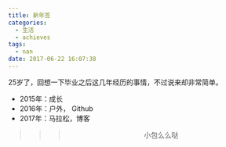 ```yaml
---
title: 新年签
categories:
  - 生活
  - achieves
tags:
  - nan
date: 2017-06-22 16:07:38
---
```


25岁了，回想一下毕业之后这几年经历的事情，不过说来却非常简单。

- 2015年：成长
- 2016年：户外， Github
- 2017年：马拉松，博客



>>><div align=center>小包么么哒</div>